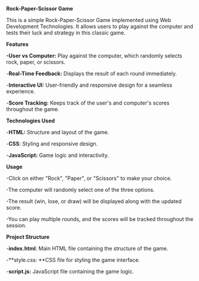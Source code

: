 **Rock-Paper-Scissor Game**

This is a simple Rock-Paper-Scissor Game implemented using Web Development Technologies. It allows users to play against the computer and tests their luck and strategy in this classic game.

**Features**

**-User vs Computer:** Play against the computer, which randomly selects rock, paper, or scissors.

-**Real-Time Feedback:** Displays the result of each round immediately.

-**Interactive UI:** User-friendly and responsive design for a seamless experience.

-**Score Tracking:** Keeps track of the user's and computer's scores throughout the game.

**Technologies Used**

-**HTML:** Structure and layout of the game.

-**CSS**: Styling and responsive design.

-**JavaScript:** Game logic and interactivity.

**Usage**

-Click on either "Rock", "Paper", or "Scissors" to make your choice.

-The computer will randomly select one of the three options.

-The result (win, lose, or draw) will be displayed along with the updated score.

-You can play multiple rounds, and the scores will be tracked throughout the session.

**Project Structure**

-**index.html**: Main HTML file containing the structure of the game.

-**style.css: **CSS file for styling the game interface.

-**script.js:** JavaScript file containing the game logic.
